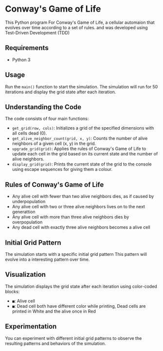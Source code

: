 
# Conway's Game of Life 
This Python program For Conway's Game of Life, a cellular automaion that evolves over time according to a set of rules. and was developed using Test-Driven Development (TDD)

## Requirements
- Python 3

## Usage
Run the `main()` function to start the simulation. The simulation will run for 50 iterations and display the grid state after each iteration.

## Understanding the Code
The code consists of four main functions:

- `get_grid(row, cols)`: Initializes a grid of the specified dimensions with all cells dead (0).
- `get_alive_neighbor_count(grid, x, y)`: Counts the number of alive neighbors of a given cell (x, y) in the grid.
- `upgrade_grid(grid)`: Applies the rules of Conway's Game of Life to update each cell in the grid based on its current state and the number of alive neighbors.
- `display_grid(grid)`: Prints the current state of the grid to the console using escape sequences for giving them a colour.

## Rules of Conway's Game of Life
- Any alive cell with fewer than two alive neighbors dies, as if caused by underpopulation
- Any alive cell with two or three alive neighbors lives on to the next generattion
- Any alive cell with more than three alive neighbors dies by overpopulation
- Any dead cell with exactly three alive neighbors becomes a alive cell

## Initial Grid Pattern
The simulation starts with a specific initial grid pattern This pattern will evolve into a interesting pattern over time.

## Visualization
The simulation displays the grid state after each iteration using color-coded blocks:
- `■`: Alive cell
- `■`: Dead cell
both have different color while printing, Dead cells are printed in White and the alive once in Red 

## Experimentation
You can experiment with different initial grid patterns to observe the resulting patterns and behaviors of the simulation.
